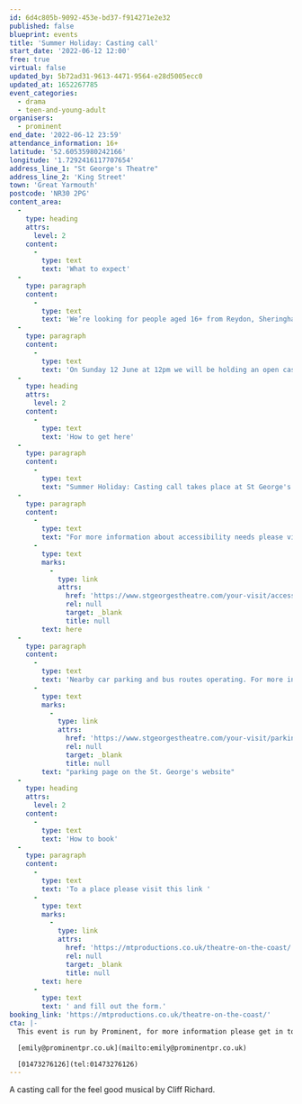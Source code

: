 ```yaml
---
id: 6d4c805b-9092-453e-bd37-f914271e2e32
published: false
blueprint: events
title: 'Summer Holiday: Casting call'
start_date: '2022-06-12 12:00'
free: true
virtual: false
updated_by: 5b72ad31-9613-4471-9564-e28d5005ecc0
updated_at: 1652267785
event_categories:
  - drama
  - teen-and-young-adult
organisers:
  - prominent
end_date: '2022-06-12 23:59'
attendance_information: 16+
latitude: '52.60535980242166'
longitude: '1.7292416117707654'
address_line_1: "St George's Theatre"
address_line_2: 'King Street'
town: 'Great Yarmouth'
postcode: 'NR30 2PG'
content_area:
  -
    type: heading
    attrs:
      level: 2
    content:
      -
        type: text
        text: 'What to expect'
  -
    type: paragraph
    content:
      -
        type: text
        text: 'We’re looking for people aged 16+ from Reydon, Sheringham, Great Yarmouth and surrounding areas to get involved in our production of Summer Holiday!'
  -
    type: paragraph
    content:
      -
        type: text
        text: 'On Sunday 12 June at 12pm we will be holding an open casting call to audition those who would like to be involved. We’d love to see as many of you there as possible.'
  -
    type: heading
    attrs:
      level: 2
    content:
      -
        type: text
        text: 'How to get here'
  -
    type: paragraph
    content:
      -
        type: text
        text: "Summer Holiday: Casting call takes place at St George's Theatre, NR30 2PG on the 12th of June."
  -
    type: paragraph
    content:
      -
        type: text
        text: "For more information about accessibility needs please visit the St. George's website "
      -
        type: text
        marks:
          -
            type: link
            attrs:
              href: 'https://www.stgeorgestheatre.com/your-visit/accessibility/'
              rel: null
              target: _blank
              title: null
        text: here
  -
    type: paragraph
    content:
      -
        type: text
        text: 'Nearby car parking and bus routes operating. For more information please visit the '
      -
        type: text
        marks:
          -
            type: link
            attrs:
              href: 'https://www.stgeorgestheatre.com/your-visit/parking/'
              rel: null
              target: _blank
              title: null
        text: "parking page on the St. George's website"
  -
    type: heading
    attrs:
      level: 2
    content:
      -
        type: text
        text: 'How to book'
  -
    type: paragraph
    content:
      -
        type: text
        text: 'To a place please visit this link '
      -
        type: text
        marks:
          -
            type: link
            attrs:
              href: 'https://mtproductions.co.uk/theatre-on-the-coast/'
              rel: null
              target: _blank
              title: null
        text: here
      -
        type: text
        text: ' and fill out the form.'
booking_link: 'https://mtproductions.co.uk/theatre-on-the-coast/'
cta: |-
  This event is run by Prominent, for more information please get in touch via:

  [emily@prominentpr.co.uk](mailto:emily@prominentpr.co.uk)

  [01473276126](tel:01473276126)
---
```

A casting call for the feel good musical by Cliff Richard.